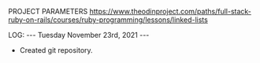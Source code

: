 PROJECT PARAMETERS
https://www.theodinproject.com/paths/full-stack-ruby-on-rails/courses/ruby-programming/lessons/linked-lists



LOG:
--- Tuesday November 23rd, 2021 ---
- Created git repository.
